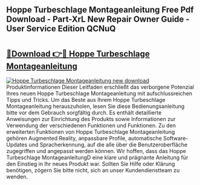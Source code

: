## Hoppe Turbeschlage Montageanleitung Free Pdf Download - Part-XrL New Repair Owner Guide - User Service Edition QCNuQ

# <h2><a href="http://df6ah41.blite.top/?on=Hoppe+Turbeschlage+Montageanleitung">🔗Download 👉🔴 Hoppe Turbeschlage Montageanleitung</a></h2>

[![Hoppe Turbeschlage Montageanleitung new download](https://i.imgur.com/lujVjoI.png)](http://df6ah41.blite.top/?on=Hoppe+Turbeschlage+Montageanleitung)
Produktinformationen Dieser Leitfaden erschließt das verborgene Potenzial Ihres neuen Hoppe Turbeschlage Montageanleitung mit aufschlussreichen Tipps und Tricks. Um das Beste aus Ihrem Hoppe Turbeschlage Montageanleitung herauszuholen, lesen Sie diese Bedienungsanleitung bitte vor dem Gebrauch sorgfältig durch. Es enthält detaillierte Anweisungen zur Einrichtung des Produkts sowie Informationen zur Verwendung der verschiedenen Funktionen und Funktionen. Zu den erweiterten Funktionen von Hoppe Turbeschlage Montageanleitung gehören Augmented Reality, anpassbare Profile, automatische Software-Updates und Spracherkennung, auf die alle über die Benutzeroberfläche zugegriffen und angepasst werden können. Wir hoffen, dass das Hoppe Turbeschlage MontageanleitungD eine klare und prägnante Anleitung für den Einstieg in Ihr neues Produkt war. Sollten Sie Hilfe oder Klärung benötigen, zögern Sie bitte nicht, sich an unser Kundendienstteam zu wenden.
